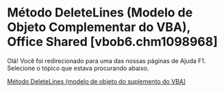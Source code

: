 
# Método DeleteLines (Modelo de Objeto Complementar do VBA), Office Shared [vbob6.chm1098968]

Olá! Você foi redirecionado para uma das nossas páginas de Ajuda F1. Selecione o tópico que estava procurando abaixo.

[Método DeleteLines (modelo de objeto do suplemento do VBA)](http://msdn.microsoft.com/library/b6e1bd5d-23b2-0bc4-bcc6-b7e371df4b93%28Office.15%29.aspx)
